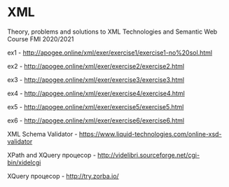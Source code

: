 # XML
Theory, problems and solutions to XML Technologies and Semantic Web Course FMI 2020/2021

ex1 - http://apogee.online/xml/exer/exercise1/exercise1-no%20sol.html

ex2 - http://apogee.online/xml/exer/exercise2/exercise2.html

ex3 - http://apogee.online/xml/exer/exercise3/exercise3.html

ex4 - http://apogee.online/xml/exer/exercise4/exercise4.html

ex5 - http://apogee.online/xml/exer/exercise5/exercise5.html

ex6 - http://apogee.online/xml/exer/exercise6/exercise6.html

XML Schema Validator - https://www.liquid-technologies.com/online-xsd-validator

XPath and XQuery процесор - http://videlibri.sourceforge.net/cgi-bin/xidelcgi

XQuery процесор - http://try.zorba.io/
